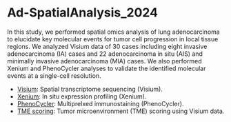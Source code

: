 # Ad-SpatialAnalysis_2024
In this study, we performed spatial omics analysis of lung adenocarcinoma to elucidate key molecular events for tumor cell progression in local tissue regions. We analyzed Visium data of 30 cases including eight invasive adenocarcinoma (IA) cases and 22 adenocarcinoma in situ (AIS) and minimally invasive adenocarcinoma (MIA) cases. We also performed Xenium and PhenoCycler analyses to validate the identified molecular events at a single-cell resolution.

- [Visium](./Visium): Spatial transcriptome sequencing (Visium). 
- [Xenium](./Xenium): In situ expression profiling (Xenium).
- [PhenoCycler](./Spatial): Multiprelxed immunostaining (PhenoCycler).
- [TME scoring](./TME_scoring): Tumor microenvironment (TME) scoring using Visium data.

